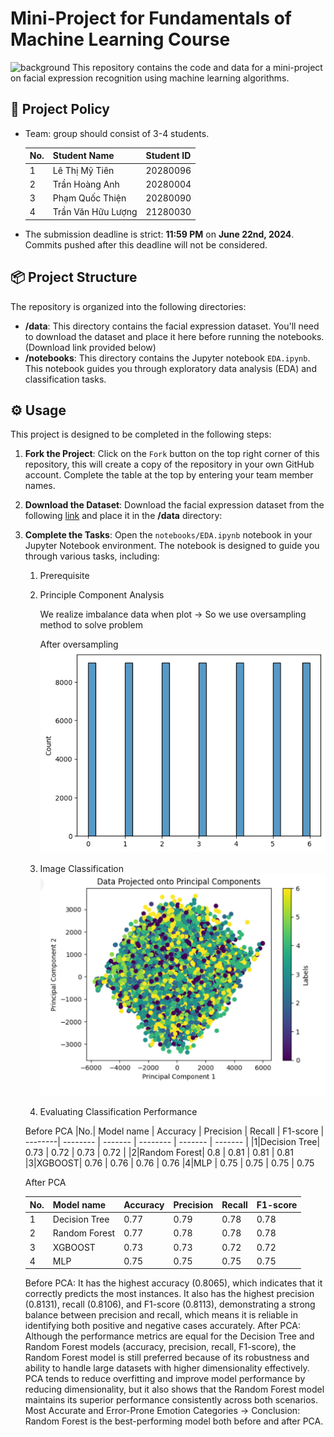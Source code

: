 # Mini-Project for Fundamentals of Machine Learning Course
![background](./materials/ai_wp.jpg)
This repository contains the code and data for a mini-project on facial expression recognition using machine learning algorithms.

## 📑 Project Policy
- Team: group should consist of 3-4 students.

    |No.| Student Name    | Student ID |
    | --------| -------- | ------- |
    |1|Lê Thị Mỹ Tiên| 20280096
    |2|Trần Hoàng Anh| 20280004
    |3|Phạm Quốc Thiện| 20280090
    |4|Trần Văn Hữu Lượng| 21280030

- The submission deadline is strict: **11:59 PM** on **June 22nd, 2024**. Commits pushed after this deadline will not be considered.

## 📦 Project Structure

The repository is organized into the following directories:

- **/data**: This directory contains the facial expression dataset. You'll need to download the dataset and place it here before running the notebooks. (Download link provided below)
- **/notebooks**: This directory contains the Jupyter notebook ```EDA.ipynb```. This notebook guides you through exploratory data analysis (EDA) and classification tasks.

## ⚙️ Usage

This project is designed to be completed in the following steps:

1. **Fork the Project**: Click on the ```Fork``` button on the top right corner of this repository, this will create a copy of the repository in your own GitHub account. Complete the table at the top by entering your team member names.

2. **Download the Dataset**: Download the facial expression dataset from the following [link](https://mega.nz/file/foM2wDaa#GPGyspdUB2WV-fATL-ZvYj3i4FqgbVKyct413gxg3rE) and place it in the **/data** directory:

3. **Complete the Tasks**: Open the ```notebooks/EDA.ipynb``` notebook in your Jupyter Notebook environment. The notebook is designed to guide you through various tasks, including:
    
    1. Prerequisite
    2. Principle Component Analysis
       
       We realize imbalance data when plot -> So we use oversampling method to solve problem
       
       After oversampling
       ![background](oversampling.png)
       
    4. Image Classification
       ![background](image.jpg)
    5. Evaluating Classification Performance

    Before PCA
    |No.| Model name    | Accuracy | Precision | Recall | F1-score
    | --------| -------- | ------- | -------- | ------- | ------- |
    |1|Decision Tree| 0.73 | 0.72 | 0.73 | 0.72 |
    |2|Random Forest| 0.8 |  0.81 | 0.81 | 0.81 
    |3|XGBOOST| 0.76 | 0.76 | 0.76 | 0.76 
    |4|MLP | 0.75 |  0.75 | 0.75 | 0.75

    After PCA

    |No.| Model name    | Accuracy | Precision | Recall | F1-score
    | --------| -------- | ------- | -------- | ------- | ------- |
    |1|Decision Tree| 0.77 | 0.79 | 0.78 | 0.78 |
    |2|Random Forest| 0.77 |  0.78 | 0.78 | 0.78 
    |3|XGBOOST| 0.73 | 0.73 | 0.72 | 0.72 
    |4|MLP | 0.75 |  0.75 | 0.75 | 0.75


    Before PCA:
      It has the highest accuracy (0.8065), which indicates that it correctly predicts the most instances. It also has the highest precision (0.8131), recall (0.8106), 
      and F1-score (0.8113), demonstrating a strong balance between precision and recall, which means it is reliable in identifying both positive and negative cases 
      accurately.
   After PCA:
    Although the performance metrics are equal for the Decision Tree and Random Forest models (accuracy, precision, recall, F1-score), the Random Forest model is still 
    preferred because of its robustness and ability to handle large datasets with higher dimensionality effectively. PCA tends to reduce overfitting and improve model 
    performance by reducing dimensionality, but it also shows that the Random Forest model maintains its superior performance consistently across both scenarios. Most 
    Accurate and Error-Prone Emotion Categories
-> Conclusion: Random Forest is the best-performing model both before and after PCA.

